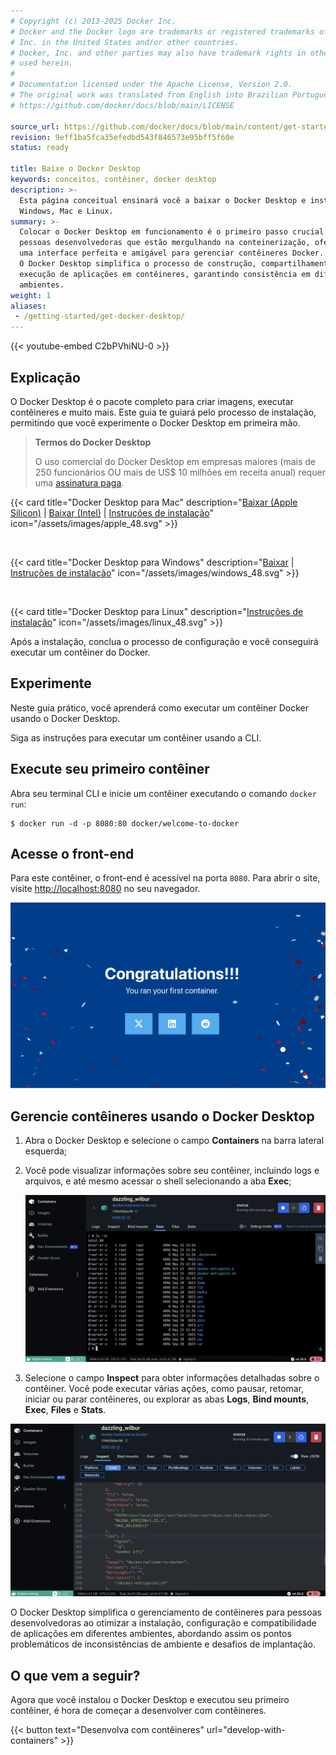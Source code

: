 ```yaml
---
# Copyright (c) 2013-2025 Docker Inc.
# Docker and the Docker logo are trademarks or registered trademarks of Docker,
# Inc. in the United States and/or other countries.
# Docker, Inc. and other parties may also have trademark rights in other terms
# used herein.
#
# Documentation licensed under the Apache License, Version 2.0.
# The original work was translated from English into Brazilian Portuguese.
# https://github.com/docker/docs/blob/main/LICENSE

source_url: https://github.com/docker/docs/blob/main/content/get-started/introduction/get-docker-desktop.md
revision: 9eff1ba5fca35efedbd543f846573e95bff5f60e
status: ready

title: Baixe o Docker Desktop
keywords: conceitos, contêiner, docker desktop
description: >-
  Esta página conceitual ensinará você a baixar o Docker Desktop e instalá-lo no
  Windows, Mac e Linux.
summary: >-
  Colocar o Docker Desktop em funcionamento é o primeiro passo crucial para
  pessoas desenvolvedoras que estão mergulhando na conteinerização, oferecendo
  uma interface perfeita e amigável para gerenciar contêineres Docker.
  O Docker Desktop simplifica o processo de construção, compartilhamento e
  execução de aplicações em contêineres, garantindo consistência em diferentes
  ambientes.
weight: 1
aliases:
 - /getting-started/get-docker-desktop/
---
```


{{< youtube-embed C2bPVhiNU-0 >}}

## Explicação

O Docker Desktop é o pacote completo para criar imagens, executar contêineres e
muito mais.
Este guia te guiará pelo processo de instalação, permitindo que você experimente
o Docker Desktop em primeira mão.


> **Termos do Docker Desktop**
>
> O uso comercial do Docker Desktop em empresas maiores (mais de 250
> funcionários OU mais de US$ 10 milhões em receita anual) requer uma
> [assinatura paga](https://www.docker.com/pricing/?_gl=1*1nyypal*_ga*MTYxMTUxMzkzOS4xNjgzNTM0MTcw*_ga_XJWPQMJYHQ*MTcxNjk4MzU4Mi4xMjE2LjEuMTcxNjk4MzkzNS4xNy4wLjA.).

{{< card
  title="Docker Desktop para Mac"
  description="[Baixar (Apple Silicon)](https://desktop.docker.com/mac/main/arm64/Docker.dmg?utm_source=docker&utm_medium=webreferral&utm_campaign=docs-driven-download-mac-arm64) | [Baixar (Intel)](https://desktop.docker.com/mac/main/amd64/Docker.dmg?utm_source=docker&utm_medium=webreferral&utm_campaign=docs-driven-download-mac-amd64) | [Instruções de instalação](/desktop/setup/install/mac-install)"
  icon="/assets/images/apple_48.svg" >}}

<br>

{{< card
  title="Docker Desktop para Windows"
  description="[Baixar](https://desktop.docker.com/win/main/amd64/Docker%20Desktop%20Installer.exe?utm_source=docker&utm_medium=webreferral&utm_campaign=docs-driven-download-windows) | [Instruções de instalação](/desktop/setup/install/windows-install)"
  icon="/assets/images/windows_48.svg" >}}

<br>

{{< card
  title="Docker Desktop para Linux"
  description="[Instruções de instalação](/desktop/setup/install/linux/)"
  icon="/assets/images/linux_48.svg" >}}

Após a instalação, conclua o processo de configuração e você conseguirá executar
um contêiner do Docker.

## Experimente

Neste guia prático, você aprenderá como executar um contêiner Docker usando o
Docker Desktop.

Siga as instruções para executar um contêiner usando a CLI.


## Execute seu primeiro contêiner

Abra seu terminal CLI e inicie um contêiner executando o comando `docker run`:



```console
$ docker run -d -p 8080:80 docker/welcome-to-docker
```

## Acesse o front-end

Para este contêiner, o front-end é acessível na porta `8080`.
Para abrir o site, visite [http://localhost:8080](http://localhost:8080) no seu
 navegador.





![Captura de tela da página inicial do servidor web Nginx, vinda do contêiner em execução](../docker-concepts/the-basics/images/access-the-frontend.webp?border=true)

## Gerencie contêineres usando o Docker Desktop


1. Abra o Docker Desktop e selecione o campo **Containers** na barra lateral
   esquerda;
2. Você pode visualizar informações sobre seu contêiner, incluindo logs e
   arquivos, e até mesmo acessar o shell selecionando a aba **Exec**;

   ![Captura de tela do exec no contêiner em execução no Docker Desktop](images/exec-into-docker-container.webp?border=true)


3. Selecione o campo **Inspect** para obter informações detalhadas sobre o
   contêiner.
   Você pode executar várias ações, como pausar, retomar, iniciar ou parar
   contêineres, ou explorar as abas **Logs**, **Bind mounts**, **Exec**,
   **Files** e **Stats**.

![Captura de tela da inspeção do contêiner em execução no Docker Desktop](images/inspecting-container.webp?border=true)

O Docker Desktop simplifica o gerenciamento de contêineres para pessoas
desenvolvedoras ao otimizar a instalação, configuração e compatibilidade de
aplicações em diferentes ambientes, abordando assim os pontos problemáticos de
inconsistências de ambiente e desafios de implantação.

## O que vem a seguir?

Agora que você instalou o Docker Desktop e executou seu primeiro contêiner, é
hora de começar a desenvolver com contêineres.

{{< button text="Desenvolva com contêineres" url="develop-with-containers" >}}

